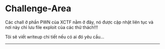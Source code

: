 # Challenge-Area

Các chall ở phần PWN của XCTF nằm ở đây, nó được cập nhật liên tục và nơi này chỉ lưu file exploit của các thử thách!!!

Tôi sẽ viết writeup chi tiết nếu có ai đó yêu cầu...

---------------------------------------------------------
